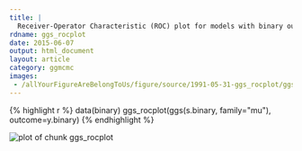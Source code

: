 ```yaml
---
title: |
  Receiver-Operator Characteristic (ROC) plot for models with binary outcomes
rdname: ggs_rocplot
date: 2015-06-07
output: html_document
layout: article
category: ggmcmc
images:
 - /allYourFigureAreBelongToUs/figure/source/1991-05-31-ggs_rocplot/ggs_rocplot-1.png
---
```





{% highlight r %}
data(binary)
ggs_rocplot(ggs(s.binary, family="mu"), outcome=y.binary)
{% endhighlight %}

![plot of chunk ggs_rocplot](/allYourFigureAreBelongToUs/figure/source/1991-05-31-ggs_rocplot/ggs_rocplot-1.png) 